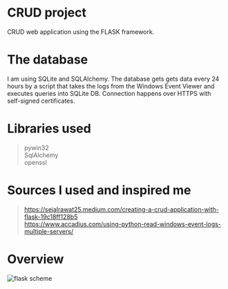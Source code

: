 # CRUD project 
 CRUD web application using the FLASK framework. 

# The database
I am using SQLite and SQLAlchemy.
The database gets gets data every 24 hours by a script that takes the logs from the Windows Event Viewer and executes queries into SQLite DB.
Connection happens over HTTPS with self-signed certificates.

# Libraries used
>pywin32 <br>
>SqlAlchemy <br>
>openssl

# Sources I used and inspired me
>https://sejalrawat25.medium.com/creating-a-crud-application-with-flask-19c18ff128b5 <br>
>https://www.accadius.com/using-python-read-windows-event-logs-multiple-servers/

# Overview
![flask scheme](https://user-images.githubusercontent.com/37861327/164088467-0ccaf220-7fde-4fcb-8b79-e5e5fe333228.png)
